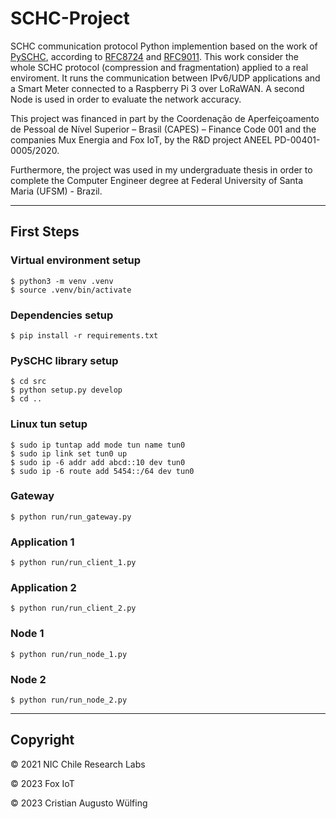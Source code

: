 # SCHC-Project

SCHC communication protocol Python implemention based on the work of [PySCHC](https://github.com/niclabs/PySCHC), according to [RFC8724](https://datatracker.ietf.org/doc/html/rfc8724) and [RFC9011](https://datatracker.ietf.org/doc/html/rfc9011). This work consider the whole SCHC protocol (compression and fragmentation) applied to a real enviroment. It runs the communication between IPv6/UDP applications and a Smart Meter connected to a Raspberry Pi 3 over LoRaWAN. A second Node is used in order to evaluate the network accuracy.

This project was financed in part by the Coordenação de Aperfeiçoamento de Pessoal de Nível Superior – Brasil (CAPES) – Finance Code 001 and the companies Mux Energia and Fox IoT, by the R&D project ANEEL PD-00401-0005/2020.

Furthermore, the project was used in my undergraduate thesis in order to complete the Computer Engineer degree at Federal University of Santa Maria (UFSM) - Brazil.

---

## First Steps

### Virtual environment setup

    $ python3 -m venv .venv
    $ source .venv/bin/activate

### Dependencies setup

    $ pip install -r requirements.txt

### PySCHC library setup

    $ cd src
    $ python setup.py develop 
    $ cd ..

### Linux tun setup

    $ sudo ip tuntap add mode tun name tun0
    $ sudo ip link set tun0 up
    $ sudo ip -6 addr add abcd::10 dev tun0
    $ sudo ip -6 route add 5454::/64 dev tun0

### Gateway

    $ python run/run_gateway.py

### Application 1

    $ python run/run_client_1.py

### Application 2

    $ python run/run_client_2.py

### Node 1

    $ python run/run_node_1.py

### Node 2

    $ python run/run_node_2.py

---

## Copyright

&copy; 2021 NIC Chile Research Labs

&copy; 2023 Fox IoT

&copy; 2023 Cristian Augusto Wülfing
